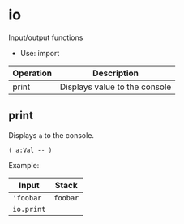 # io

Input/output functions

- Use: import

| Operation               | Description
|-------------------------|------------
| print                   | Displays value to the console


## print

Displays `a` to the console.

    ( a:Val -- )

Example:

| Input        | Stack
|--------------|------------------|
| `'foobar`    | `foobar`
| `io.print`   |

